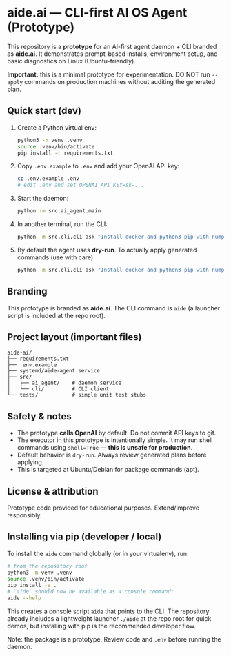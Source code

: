 # aide.ai — CLI-first AI OS Agent (Prototype)

This repository is a **prototype** for an AI-first agent daemon + CLI branded as **aide.ai**. It demonstrates prompt-based installs, environment setup, and basic diagnostics on Linux (Ubuntu-friendly).

**Important:** this is a minimal prototype for experimentation. DO NOT run `--apply` commands on production machines without auditing the generated plan.

## Quick start (dev)

1. Create a Python virtual env:
   ```bash
   python3 -m venv .venv
   source .venv/bin/activate
   pip install -r requirements.txt
   ```

2. Copy `.env.example` to `.env` and add your OpenAI API key:
   ```bash
   cp .env.example .env
   # edit .env and set OPENAI_API_KEY=sk-...
   ```

3. Start the daemon:
   ```bash
   python -m src.ai_agent.main
   ```

4. In another terminal, run the CLI:
   ```bash
   python -m src.cli.cli ask "Install docker and python3-pip with numpy"
   ```

5. By default the agent uses **dry-run**. To actually apply generated commands (use with care):
   ```bash
   python -m src.cli.cli ask "Install docker and python3-pip with numpy" --apply --no-dry-run
   ```

## Branding

This prototype is branded as **aide.ai**. The CLI command is `aide` (a launcher script is included at the repo root).

## Project layout (important files)

```
aide-ai/
├── requirements.txt
├── .env.example
├── systemd/aide-agent.service
├── src/
│   ├── ai_agent/    # daemon service
│   └── cli/         # CLI client
└── tests/           # simple unit test stubs
```

## Safety & notes

- The prototype **calls OpenAI** by default. Do not commit API keys to git.
- The executor in this prototype is intentionally simple. It may run shell commands using `shell=True` — **this is unsafe for production**.
- Default behavior is `dry-run`. Always review generated plans before applying.
- This is targeted at Ubuntu/Debian for package commands (apt).

## License & attribution

Prototype code provided for educational purposes. Extend/improve responsibly.

## Installing via pip (developer / local)

To install the `aide` command globally (or in your virtualenv), run:

```bash
# from the repository root
python3 -m venv .venv
source .venv/bin/activate
pip install -e .
# 'aide' should now be available as a console command:
aide --help
```

This creates a console script `aide` that points to the CLI. The repository already includes a lightweight launcher `./aide` at the repo root for quick demos, but installing with pip is the recommended developer flow.

Note: the package is a prototype. Review code and `.env` before running the daemon.

